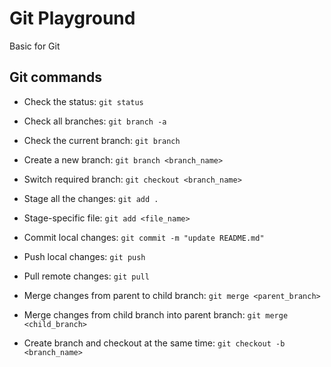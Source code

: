 # Git Playground

Basic for Git

## Git commands
- Check the status: `git status`

- Check all branches: `git branch -a`

- Check the current branch: `git branch`

- Create a new branch: `git branch <branch_name>`

- Switch required branch: `git checkout <branch_name>`

- Stage all the changes: `git add .`

- Stage-specific file: `git add <file_name>`

- Commit local changes: `git commit -m "update README.md"`

- Push local changes: `git push`

- Pull remote changes: `git pull`

- Merge changes from parent to child branch: `git merge <parent_branch>`

- Merge changes from child branch into parent branch: `git merge <child_branch>`

- Create branch and checkout at the same time: `git checkout -b <branch_name>`
